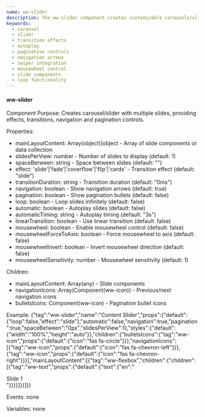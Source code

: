 ```yaml
---
name: ww-slider
description: The ww-slider component creates customizable carousels/sliders with multiple slides, offering transition effects, navigation, pagination controls, and Swiper library integration.
keywords:
  - carousel
  - slider
  - transition effects
  - autoplay
  - pagination controls
  - navigation arrows
  - swiper integration
  - mousewheel control
  - slide components
  - loop functionality
---
```


#### ww-slider

Component Purpose: Creates carousel/slider with multiple slides, providing effects, transitions, navigation and pagination controls.

Properties:
- mainLayoutContent: Array(object)|object - Array of slide components or data collection
- slidesPerView: number - Number of slides to display (default: 1)
- spaceBetween: string - Space between slides (default: "")
- effect: 'slide'|'fade'|'coverflow'|'flip'|'cards' - Transition effect (default: "slide")
- transitionDuration: string - Transition duration (default: "0ms")
- navigation: boolean - Show navigation arrows (default: true)
- pagination: boolean - Show pagination bullets (default: false)
- loop: boolean - Loop slides infinitely (default: false)
- automatic: boolean - Autoplay slides (default: false)
- automaticTiming: string - Autoplay timing (default: "3s")
- linearTransition: boolean - Use linear transition (default: false)
- mousewheel: boolean - Enable mousewheel control (default: false)
- mousewheelForceToAxis: boolean - Force mousewheel to axis (default: false)
- mousewheelInvert: boolean - Invert mousewheel direction (default: false)
- mousewheelSensitivity: number - Mousewheel sensitivity (default: 1)

Children:
- mainLayoutContent: Array(any) - Slide components
- navigationIcons: Array(Component(ww-icon)) - Previous/next navigation icons
- bulletsIcons: Component(ww-icon) - Pagination bullet icons

Example:
{"tag":"ww-slider","name":"Content Slider","props":{"default":{"loop":false,"effect":"slide"},"automatic":false,"navigation":true,"pagination":true,"spaceBetween":"0px","slidesPerView":1},"styles":{"default":{"width":"100%","height":"auto"}},"children":{"bulletsIcons":{"tag":"ww-icon","props":{"default":{"icon":"fas fa-circle"}}},"navigationIcons":[{"tag":"ww-icon","props":{"default":{"icon":"fas fa-chevron-left"}}},{"tag":"ww-icon","props":{"default":{"icon":"fas fa-chevron-right"}}}],"mainLayoutContent":[{"tag":"ww-flexbox","children":{"children":[{"tag":"ww-text","props":{"default":{"text":{"en":"<div>Slide 1</div>"}}}}]}}]}}

Events: none

Variables: none